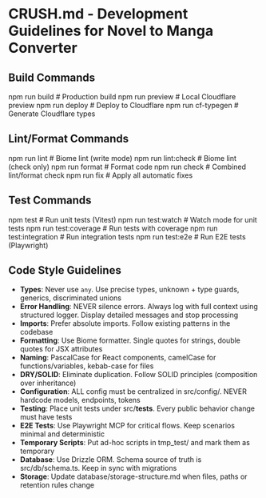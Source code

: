 # CRUSH.md - Development Guidelines for Novel to Manga Converter

## Build Commands

npm run build # Production build
npm run preview # Local Cloudflare preview
npm run deploy # Deploy to Cloudflare
npm run cf-typegen # Generate Cloudflare types

## Lint/Format Commands

npm run lint # Biome lint (write mode)
npm run lint:check # Biome lint (check only)
npm run format # Format code
npm run check # Combined lint/format check
npm run fix # Apply all automatic fixes

## Test Commands

npm test # Run unit tests (Vitest)
npm run test:watch # Watch mode for unit tests
npm run test:coverage # Run tests with coverage
npm run test:integration # Run integration tests
npm run test:e2e # Run E2E tests (Playwright)

## Code Style Guidelines

- **Types**: Never use `any`. Use precise types, unknown + type guards, generics, discriminated unions
- **Error Handling**: NEVER silence errors. Always log with full context using structured logger. Display detailed messages and stop processing
- **Imports**: Prefer absolute imports. Follow existing patterns in the codebase
- **Formatting**: Use Biome formatter. Single quotes for strings, double quotes for JSX attributes
- **Naming**: PascalCase for React components, camelCase for functions/variables, kebab-case for files
- **DRY/SOLID**: Eliminate duplication. Follow SOLID principles (composition over inheritance)
- **Configuration**: ALL config must be centralized in src/config/. NEVER hardcode models, endpoints, tokens
- **Testing**: Place unit tests under src/**tests**. Every public behavior change must have tests
- **E2E Tests**: Use Playwright MCP for critical flows. Keep scenarios minimal and deterministic
- **Temporary Scripts**: Put ad-hoc scripts in tmp_test/ and mark them as temporary
- **Database**: Use Drizzle ORM. Schema source of truth is src/db/schema.ts. Keep in sync with migrations
- **Storage**: Update database/storage-structure.md when files, paths or retention rules change
